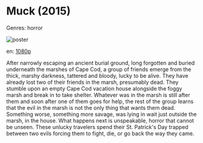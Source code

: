 # Muck (2015)

Genres: horror

![poster](http://image.tmdb.org/t/p/w500/wxD1INg1qMzytrxXYiSesebwYNo.jpg)

en:
  [1080p](magnet:?xt=urn:btih:726e8b9c912596ad21278bbef45c3c460900f35d&dn=Muck+%282015%29+1080p+BrRip+x264+-+YIFY&tr=udp%3A%2F%2Ftracker.openbittorrent.com%3A80%2Fannounce&tr=udp%3A%2F%2Fglotorrents.pw%3A6969%2Fannounce&tr=udp%3A%2F%2Ftracker.openbittorrent.com%3A80%2Fannounce&tr=udp%3A%2F%2Ftracker.opentrackr.org%3A1337%2Fannounce&tr=udp%3A%2F%2Fzer0day.to%3A1337%2Fannounce&tr=udp%3A%2F%2Ftracker.coppersurfer.tk%3A6969%2Fannounce)
  


After narrowly escaping an ancient burial ground, long forgotten and buried underneath the marshes of Cape Cod, a group of friends emerge from the thick, marshy darkness, tattered and bloody, lucky to be alive. They have already lost two of their friends in the marsh, presumably dead. They stumble upon an empty Cape Cod vacation house alongside the foggy marsh and break in to take shelter. Whatever was in the marsh is still after them and soon after one of them goes for help, the rest of the group learns that the evil in the marsh is not the only thing that wants them dead. Something worse, something more savage, was lying in wait just outside the marsh, in the house. What happens next is unspeakable, horror that cannot be unseen. These unlucky travelers spend their St. Patrick's Day trapped between two evils forcing them to fight, die, or go back the way they came.